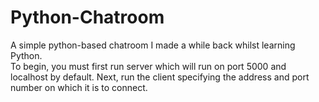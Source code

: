 # Python-Chatroom
A simple python-based chatroom I made a while back whilst learning Python. 
<br>
To begin, you must first run server which will run on port 5000 and localhost by default.
Next, run the client specifying the address and port number on which it is to connect.
